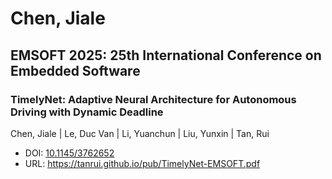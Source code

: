 # Chen, Jiale

## EMSOFT 2025: 25th International Conference on Embedded Software

### TimelyNet: Adaptive Neural Architecture for Autonomous Driving with Dynamic Deadline
Chen, Jiale | Le, Duc Van | Li, Yuanchun | Liu, Yunxin | Tan, Rui
* DOI: [10.1145/3762652](https://doi.org/10.1145/3762652)
* URL: <https://tanrui.github.io/pub/TimelyNet-EMSOFT.pdf>

